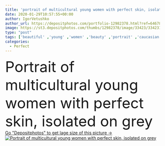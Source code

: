 ```yaml
---
title: 'portrait of multicultural young women with perfect skin, isolated on grey'
date: 2020-01-29T10:57:55+00:00
author: IgorVetushko
author_url: https://depositphotos.com/portfolio-12982378.html?ref=64678756
image: https://st3.depositphotos.com/thumbs/12982378/image/33423/334231070/api_thumb_450.jpg?forcejpeg=true
type: "post"
tags: ['beautiful' ,'young' ,'women' ,'beauty' ,'portrait' ,'caucasian' ,'girls' ,'wellbeing' ,'friendship' ,'care' ,'european' ,'tender' ,'makeup' ,'skincare' ,'purity' ,'together' ,'togetherness' ,'friends' ,'attractive' ,'faces' ,'wellness' ,'tenderness' ,'multiracial' ,'multicultural' ,'multiethnic' ,'Two People' ,'copy space' ,'Studio Shot' ,'african american' ,'skin care' ,'isolated on grey' ,'clean skin' ,'perfect skin' ,'dark lips' ,'clean faces' ]
categories: 
  - Perfect
---
```

<div aling="center">
            <font size="60"> Portrait of multicultural young women with perfect skin, isolated on grey</font>   
</div>
<div>
    <a href='https://st3.depositphotos.com/thumbs/12982378/image/33423/334231070/api_thumb_450.jpg?forcejpeg=true?ref=64678756' target=_blank > Go "Depositphotos" to get lage size of this picture ->
        <img href='https://st3.depositphotos.com/thumbs/12982378/image/33423/334231070/api_thumb_450.jpg?forcejpeg=true?ref=64678756' src='https://st3.depositphotos.com/12982378/33423/i/950/depositphotos_334231070-stock-photo-portrait-multicultural-young-women-perfect.jpg?forcejpeg=true' alt='Portrait of multicultural young women with perfect skin, isolated on grey' >
    </a>
</div>
